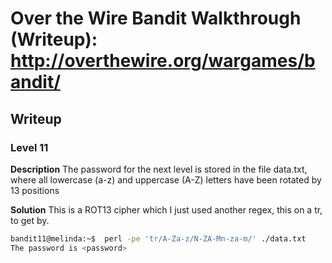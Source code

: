 # Over the Wire Bandit Walkthrough (Writeup): http://overthewire.org/wargames/bandit/

## Writeup

### Level 11
**Description**
The password for the next level is stored in the file data.txt, where all lowercase (a-z) and uppercase (A-Z) letters have been rotated by 13 positions

**Solution**
This is a ROT13 cipher which I just used another regex, this on a tr, to get by.
```bash
bandit11@melinda:~$  perl -pe 'tr/A-Za-z/N-ZA-Mn-za-m/' ./data.txt
The password is <password>
```
